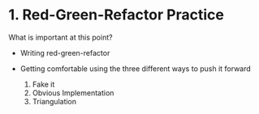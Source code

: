 # 1. Red-Green-Refactor Practice

What is important at this point?

- Writing red-green-refactor

- Getting comfortable using the three different ways to push it forward

  1. Fake it
  2. Obvious Implementation
  3. Triangulation

